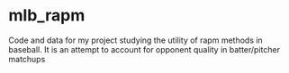 # mlb_rapm
Code and data for my project studying the utility of rapm methods in baseball. It is an attempt to account for opponent quality in batter/pitcher matchups
